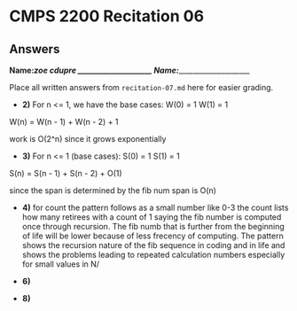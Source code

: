 # CMPS 2200 Recitation 06
## Answers

**Name:**_____zoe cdupre ____________________
**Name:**_________________________


Place all written answers from `recitation-07.md` here for easier grading.



- **2)**
For n <= 1, we have the base cases:
W(0) = 1
W(1) = 1

W(n) = W(n - 1) + W(n - 2) + 1

work is O(2^n) since it grows exponentially 
- **3)**
For n <= 1 (base cases):
S(0) = 1
S(1) = 1

S(n) = S(n - 1) + S(n - 2) + O(1)

since the span is determined by the fib num span is O(n)

- **4)**
for count the pattern follows as a small number like 0-3 the count lists how many retirees with a count of 1 saying the fib number is computed once through recursion. The fib numb that is further from the beginning of life will be lower because of less frecency of computing. The pattern shows the recursion nature of the fib sequence in coding and in life and shows the problems leading to repeated calculation numbers especially for small values in N/
- **6)**

- **8)**
